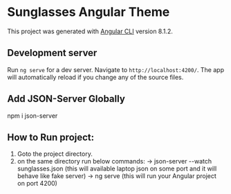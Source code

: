 # Sunglasses Angular Theme

This project was generated with [Angular CLI](https://github.com/angular/angular-cli) version 8.1.2.

## Development server

Run `ng serve` for a dev server. Navigate to `http://localhost:4200/`. The app will automatically reload if you change any of the source files.

## Add JSON-Server Globally 
 
npm i json-server

## How to Run project:

1. Goto the project directory. 
2. on the same directory run below commands:
   -> json-server --watch sunglasses.json  (this will available laptop json on some port and it will behave like fake server)
   -> ng serve  (this will run your Angular project on port 4200)
